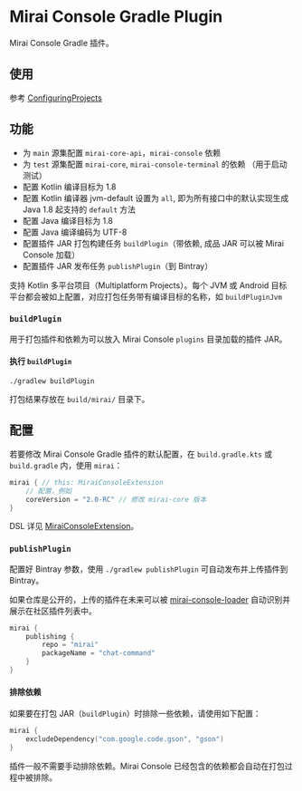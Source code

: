# Mirai Console Gradle Plugin

Mirai Console Gradle 插件。

## 使用

参考 [ConfiguringProjects](../../docs/ConfiguringProjects.md)

## 功能

- 为 `main` 源集配置 `mirai-core-api`，`mirai-console` 依赖
- 为 `test` 源集配置 `mirai-core`, `mirai-console-terminal` 的依赖 （用于启动测试）
- 配置 Kotlin 编译目标为 1.8
- 配置 Kotlin 编译器 jvm-default 设置为 `all`, 即为所有接口中的默认实现生成 Java 1.8 起支持的 `default` 方法
- 配置 Java 编译目标为 1.8
- 配置 Java 编译编码为 UTF-8
- 配置插件 JAR 打包构建任务 `buildPlugin`（带依赖, 成品 JAR 可以被 Mirai Console 加载）
- 配置插件 JAR 发布任务 `publishPlugin`（到 Bintray）

支持 Kotlin 多平台项目（Multiplatform Projects）。每个 JVM 或 Android 目标平台都会被如上配置，对应打包任务带有编译目标的名称，如 `buildPluginJvm`

### `buildPlugin`

用于打包插件和依赖为可以放入 Mirai Console `plugins` 目录加载的插件 JAR。

#### 执行 `buildPlugin`
```shell script
./gradlew buildPlugin
```

打包结果存放在 `build/mirai/` 目录下。

## 配置

若要修改 Mirai Console Gradle 插件的默认配置，在 `build.gradle.kts` 或 `build.gradle` 内，使用 `mirai`：
```kotlin
mirai { // this: MiraiConsoleExtension
    // 配置，例如 
    coreVersion = "2.0-RC" // 修改 mirai-core 版本
}
```

DSL 详见 [MiraiConsoleExtension](src/MiraiConsoleExtension.kt)。

### `publishPlugin`

配置好 Bintray 参数，使用 `./gradlew publishPlugin` 可自动发布并上传插件到 Bintray。

如果仓库是公开的，上传的插件在未来可以被 [mirai-console-loader](https://github.com/iTXTech/mirai-console-loader) 自动识别并展示在社区插件列表中。

```kotlin
mirai {
    publishing {
        repo = "mirai"
        packageName = "chat-command"
    }
}
```

#### 排除依赖

如果要在打包 JAR（`buildPlugin`）时排除一些依赖，请使用如下配置：

```kotlin
mirai {
    excludeDependency("com.google.code.gson", "gson")
}
```

插件一般不需要手动排除依赖。Mirai Console 已经包含的依赖都会自动在打包过程中被排除。